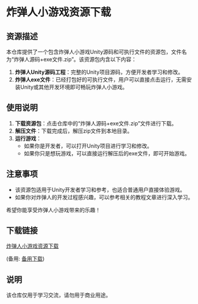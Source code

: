 # 炸弹人小游戏资源下载

## 资源描述

本仓库提供了一个包含炸弹人小游戏Unity源码和可执行文件的资源包，文件名为“炸弹人源码+exe文件.zip”。该资源包内含以下内容：

1. **炸弹人Unity源码工程**：完整的Unity项目源码，方便开发者学习和修改。
2. **炸弹人exe文件**：已经打包好的可执行文件，用户可以直接点击运行，无需安装Unity或其他开发环境即可畅玩炸弹人小游戏。

## 使用说明

1. **下载资源包**：点击仓库中的“炸弹人源码+exe文件.zip”文件进行下载。
2. **解压文件**：下载完成后，解压zip文件到本地目录。
3. **运行游戏**：
   - 如果你是开发者，可以打开Unity项目进行学习和修改。
   - 如果你只是想玩游戏，可以直接运行解压后的exe文件，即可开始游戏。

## 注意事项

- 该资源包适用于Unity开发者学习和参考，也适合普通用户直接体验游戏。
- 如果你对炸弹人的开发过程感兴趣，可以参考相关的教程文章进行深入学习。

希望你能享受炸弹人小游戏带来的乐趣！

## 下载链接
[炸弹人小游戏资源下载](https://pan.quark.cn/s/2efd03521284) 

(备用: [备用下载](https://pan.baidu.com/s/1xXVSt2RIrPv0Ld_UQPnR2w?pwd=1234))

## 说明

该仓库仅用于学习交流，请勿用于商业用途。
